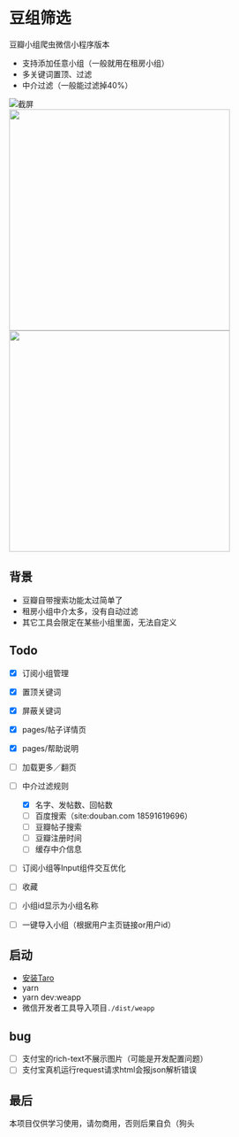 # 豆组筛选
豆瓣小组爬虫微信小程序版本
* 支持添加任意小组（一般就用在租房小组）
* 多关键词置顶、过滤
* 中介过滤（一般能过滤掉40%）

![截屏](https://i.loli.net/2019/11/03/mRWHVG2NCilBwX1.jpg)<br/>
<img src="https://i.loli.net/2019/11/03/CZoJDXVwh4lAmdH.png" height="400" style="margin-right: 10px;" />
<img src="https://i.loli.net/2019/11/03/Y91QVhXxSFo3ypO.png" height="400" />


## 背景
* 豆瓣自带搜索功能太过简单了
* 租房小组中介太多，没有自动过滤
* 其它工具会限定在某些小组里面，无法自定义


## Todo
* [x] 订阅小组管理
* [x] 置顶关键词
* [x] 屏蔽关键词
* [x] pages/帖子详情页
* [x] pages/帮助说明
* [ ] 加载更多／翻页
* [ ] 中介过滤规则
  * [x] 名字、发帖数、回帖数
  * [ ] 百度搜索（site:douban.com 18591619696）
  * [ ] 豆瓣帖子搜索
  * [ ] 豆瓣注册时间
  * [ ] 缓存中介信息
* [ ] 订阅小组等Input组件交互优化
* [ ] 收藏
* [ ] 小组id显示为小组名称
* [ ] 一键导入小组（根据用户主页链接or用户id）


## 启动
* [安装Taro](https://nervjs.github.io/taro/docs/GETTING-STARTED.html)
* yarn
* yarn dev:weapp
* 微信开发者工具导入项目`./dist/weapp`

## bug
* [ ] 支付宝的rich-text不展示图片（可能是开发配置问题）
* [ ] 支付宝真机运行request请求html会报json解析错误

## 最后
本项目仅供学习使用，请勿商用，否则后果自负（狗头
